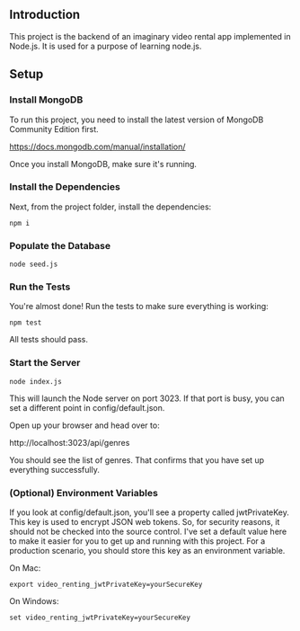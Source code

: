 ## Introduction

This project is the backend of an imaginary video rental app implemented in Node.js.
It is used for a purpose of learning node.js.

## Setup

### Install MongoDB

To run this project, you need to install the latest version of MongoDB Community Edition first.

https://docs.mongodb.com/manual/installation/

Once you install MongoDB, make sure it's running.

### Install the Dependencies

Next, from the project folder, install the dependencies:

    npm i

### Populate the Database

    node seed.js

### Run the Tests

You're almost done! Run the tests to make sure everything is working:

    npm test

All tests should pass.

### Start the Server

    node index.js

This will launch the Node server on port 3023. If that port is busy, you can set a different point in config/default.json.

Open up your browser and head over to:

http://localhost:3023/api/genres

You should see the list of genres. That confirms that you have set up everything successfully.

### (Optional) Environment Variables

If you look at config/default.json, you'll see a property called jwtPrivateKey. This key is used to encrypt JSON web tokens. So, for security reasons, it should not be checked into the source control. I've set a default value here to make it easier for you to get up and running with this project. For a production scenario, you should store this key as an environment variable.

On Mac:

    export video_renting_jwtPrivateKey=yourSecureKey

On Windows:

    set video_renting_jwtPrivateKey=yourSecureKey

